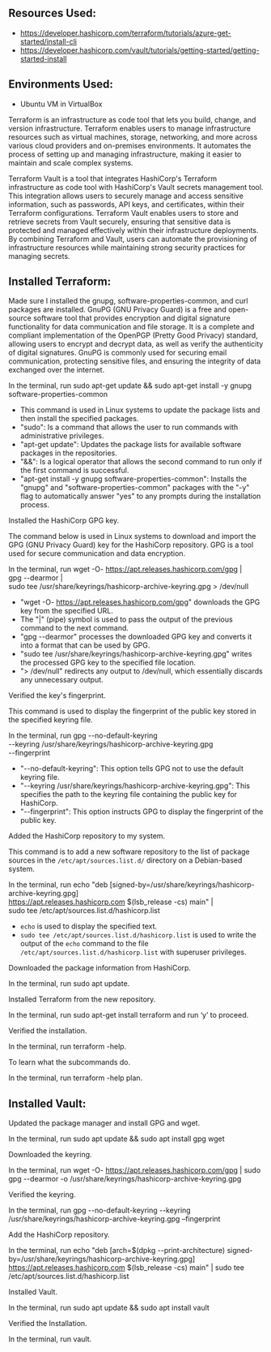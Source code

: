 ## Resources Used:
- https://developer.hashicorp.com/terraform/tutorials/azure-get-started/install-cli
- https://developer.hashicorp.com/vault/tutorials/getting-started/getting-started-install

## Environments Used:
- Ubuntu VM in VirtualBox

Terraform is an infrastructure as code tool that lets you build, change, and version infrastructure. Terraform enables users to manage infrastructure resources such as virtual machines, storage, networking, and more across various cloud providers and on-premises environments. It automates the process of setting up and managing infrastructure, making it easier to maintain and scale complex systems.

Terraform Vault is a tool that integrates HashiCorp's Terraform infrastructure as code tool with HashiCorp's Vault secrets management tool. This integration allows users to securely manage and access sensitive information, such as passwords, API keys, and certificates, within their Terraform configurations. Terraform Vault enables users to store and retrieve secrets from Vault securely, ensuring that sensitive data is protected and managed effectively within their infrastructure deployments. By combining Terraform and Vault, users can automate the provisioning of infrastructure resources while maintaining strong security practices for managing secrets.

## Installed Terraform:

Made sure I installed the gnupg, software-properties-common, and curl packages are installed. GnuPG (GNU Privacy Guard) is a free and open-source software tool that provides encryption and digital signature functionality for data communication and file storage. It is a complete and compliant implementation of the OpenPGP (Pretty Good Privacy) standard, allowing users to encrypt and decrypt data, as well as verify the authenticity of digital signatures. GnuPG is commonly used for securing email communication, protecting sensitive files, and ensuring the integrity of data exchanged over the internet.

In the terminal, run sudo apt-get update && sudo apt-get install -y gnupg software-properties-common

- This command is used in Linux systems to update the package lists and then install the specified packages.
- "sudo": Is a command that allows the user to run commands with administrative privileges.
- "apt-get update": Updates the package lists for available software packages in the repositories.
- "&&": Is a logical operator that allows the second command to run only if the first command is successful.
- "apt-get install -y gnupg software-properties-common": Installs the "gnupg" and "software-properties-common" packages with the "-y" flag to automatically answer "yes" to any prompts during the installation process.

Installed the HashiCorp GPG key.

The command below is used in Linux systems to download and import the GPG (GNU Privacy Guard) key for the HashiCorp repository. GPG is a tool used for secure communication and data encryption.

In the terminal, run wget -O- https://apt.releases.hashicorp.com/gpg | \
gpg --dearmor | \
sudo tee /usr/share/keyrings/hashicorp-archive-keyring.gpg > /dev/null

- "wget -O- https://apt.releases.hashicorp.com/gpg" downloads the GPG key from the specified URL.
- The "|" (pipe) symbol is used to pass the output of the previous command to the next command.
- "gpg --dearmor" processes the downloaded GPG key and converts it into a format that can be used by GPG.
- "sudo tee /usr/share/keyrings/hashicorp-archive-keyring.gpg" writes the processed GPG key to the specified file location.
- "> /dev/null" redirects any output to /dev/null, which essentially discards any unnecessary output.

Verified the key's fingerprint.

This command is used to display the fingerprint of the public key stored in the specified keyring file.

In the terminal, run gpg --no-default-keyring \
--keyring /usr/share/keyrings/hashicorp-archive-keyring.gpg \
--fingerprint

- "--no-default-keyring": This option tells GPG not to use the default keyring file.
- "--keyring /usr/share/keyrings/hashicorp-archive-keyring.gpg": This specifies the path to the keyring file containing the public key for HashiCorp.
- "--fingerprint": This option instructs GPG to display the fingerprint of the public key.

Added the HashiCorp repository to my system.

This command is to add a new software repository to the list of package sources in the `/etc/apt/sources.list.d/` directory on a Debian-based system.

In the terminal, run echo "deb [signed-by=/usr/share/keyrings/hashicorp-archive-keyring.gpg] \
https://apt.releases.hashicorp.com $(lsb_release -cs) main" | \
sudo tee /etc/apt/sources.list.d/hashicorp.list

- `echo` is used to display the specified text.
- `sudo tee /etc/apt/sources.list.d/hashicorp.list` is used to write the output of the `echo` command to the file `/etc/apt/sources.list.d/hashicorp.list` with superuser privileges.

Downloaded the package information from HashiCorp.

In the terminal, run sudo apt update.

Installed Terraform from the new repository.

In the terminal, run sudo apt-get install terraform and run ‘y’ to proceed.

Verified the installation.

In the terminal, run terraform -help.

To learn what the subcommands do.

In the terminal, run terraform -help plan.

## Installed Vault:

Updated the package manager and install GPG and wget.

In the terminal, run sudo apt update && sudo apt install gpg wget

Downloaded the keyring.

In the terminal, run wget -O- https://apt.releases.hashicorp.com/gpg | sudo gpg --dearmor -o /usr/share/keyrings/hashicorp-archive-keyring.gpg

Verified the keyring.

In the terminal, run gpg --no-default-keyring --keyring /usr/share/keyrings/hashicorp-archive-keyring.gpg –fingerprint

Add the HashiCorp repository.

In the terminal, run echo "deb [arch=$(dpkg --print-architecture) signed-by=/usr/share/keyrings/hashicorp-archive-keyring.gpg] https://apt.releases.hashicorp.com $(lsb_release -cs) main" | sudo tee /etc/apt/sources.list.d/hashicorp.list

Installed Vault.

In the terminal, run sudo apt update && sudo apt install vault

Verified the Installation.

In the terminal, run vault.








